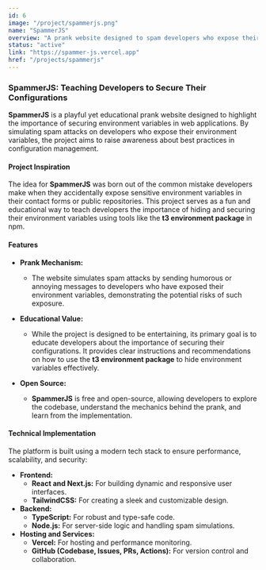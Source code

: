 ```yaml
---
id: 6
image: "/project/spammerjs.png"
name: "SpammerJS"
overview: "A prank website designed to spam developers who expose their environment variables, teaching them to secure their configurations using the t3 environment package."
status: "active"
link: "https://spammer-js.vercel.app"
href: "/projects/spammerjs"
---
```


### SpammerJS: Teaching Developers to Secure Their Configurations

**SpammerJS** is a playful yet educational prank website designed to highlight the importance of securing environment variables in web applications. By simulating spam attacks on developers who expose their environment variables, the project aims to raise awareness about best practices in configuration management.

#### **Project Inspiration**

The idea for **SpammerJS** was born out of the common mistake developers make when they accidentally expose sensitive environment variables in their contact forms or public repositories. This project serves as a fun and educational way to teach developers the importance of hiding and securing their environment variables using tools like the **t3 environment package** in npm.

#### **Features**

- **Prank Mechanism:**

  - The website simulates spam attacks by sending humorous or annoying messages to developers who have exposed their environment variables, demonstrating the potential risks of such exposure.

- **Educational Value:**

  - While the project is designed to be entertaining, its primary goal is to educate developers about the importance of securing their configurations. It provides clear instructions and recommendations on how to use the **t3 environment package** to hide environment variables effectively.

- **Open Source:**
  - **SpammerJS** is free and open-source, allowing developers to explore the codebase, understand the mechanics behind the prank, and learn from the implementation.

#### **Technical Implementation**

The platform is built using a modern tech stack to ensure performance, scalability, and security:

- **Frontend:**
  - **React and Next.js:** For building dynamic and responsive user interfaces.
  - **TailwindCSS:** For creating a sleek and customizable design.
- **Backend:**
  - **TypeScript:** For robust and type-safe code.
  - **Node.js:** For server-side logic and handling spam simulations.
- **Hosting and Services:**
  - **Vercel:** For hosting and performance monitoring.
  - **GitHub (Codebase, Issues, PRs, Actions):** For version control and collaboration.
